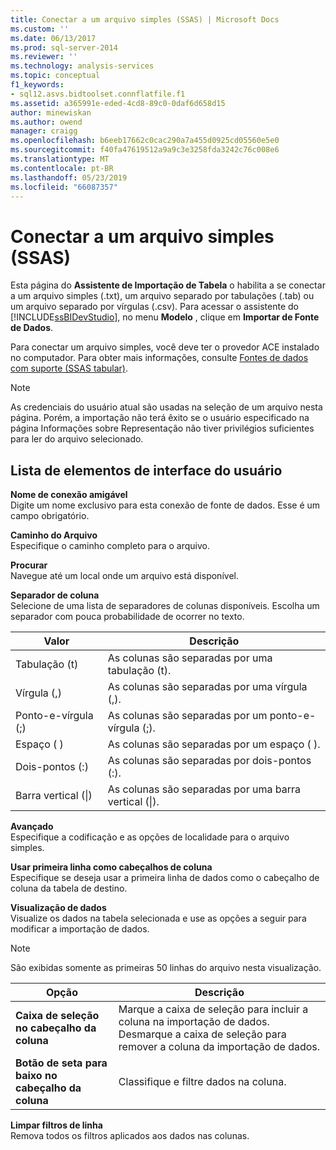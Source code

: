 ```yaml
---
title: Conectar a um arquivo simples (SSAS) | Microsoft Docs
ms.custom: ''
ms.date: 06/13/2017
ms.prod: sql-server-2014
ms.reviewer: ''
ms.technology: analysis-services
ms.topic: conceptual
f1_keywords:
- sql12.asvs.bidtoolset.connflatfile.f1
ms.assetid: a365991e-eded-4cd8-89c0-0daf6d658d15
author: minewiskan
ms.author: owend
manager: craigg
ms.openlocfilehash: b6eeb17662c0cac290a7a455d0925cd05560e5e0
ms.sourcegitcommit: f40fa47619512a9a9c3e3258fda3242c76c008e6
ms.translationtype: MT
ms.contentlocale: pt-BR
ms.lasthandoff: 05/23/2019
ms.locfileid: "66087357"
---
```

# <a name="connect-to-a-flat-file-ssas"></a>Conectar a um arquivo simples (SSAS)
  Esta página do **Assistente de Importação de Tabela** o habilita a se conectar a um arquivo simples (.txt), um arquivo separado por tabulações (.tab) ou um arquivo separado por vírgulas (.csv). Para acessar o assistente do [!INCLUDE[ssBIDevStudio](../includes/ssbidevstudio-md.md)], no menu **Modelo** , clique em **Importar de Fonte de Dados**.  
  
 Para conectar um arquivo simples, você deve ter o provedor ACE instalado no computador. Para obter mais informações, consulte [Fontes de dados com suporte &#40;SSAS tabular&#41;](tabular-models/data-sources-supported-ssas-tabular.md).  
  
> [!NOTE]  
>  As credenciais do usuário atual são usadas na seleção de um arquivo nesta página. Porém, a importação não terá êxito se o usuário especificado na página Informações sobre Representação não tiver privilégios suficientes para ler do arquivo selecionado.  
  
## <a name="uielement-list"></a>Lista de elementos de interface do usuário  
 **Nome de conexão amigável**  
 Digite um nome exclusivo para esta conexão de fonte de dados. Esse é um campo obrigatório.  
  
 **Caminho do Arquivo**  
 Especifique o caminho completo para o arquivo.  
  
 **Procurar**  
 Navegue até um local onde um arquivo está disponível.  
  
 **Separador de coluna**  
 Selecione de uma lista de separadores de colunas disponíveis. Escolha um separador com pouca probabilidade de ocorrer no texto.  
  
|Valor|Descrição|  
|-----------|-----------------|  
|Tabulação (t)|As colunas são separadas por uma tabulação (t).|  
|Vírgula (,)|As colunas são separadas por uma vírgula (,).|  
|Ponto-e-vírgula (;)|As colunas são separadas por um ponto-e-vírgula (;).|  
|Espaço ( )|As colunas são separadas por um espaço ( ).|  
|Dois-pontos (:)|As colunas são separadas por dois-pontos (:).|  
|Barra vertical (&#124;)|As colunas são separadas por uma barra vertical (&#124;).|  
  
 **Avançado**  
 Especifique a codificação e as opções de localidade para o arquivo simples.  
  
 **Usar primeira linha como cabeçalhos de coluna**  
 Especifique se deseja usar a primeira linha de dados como o cabeçalho de coluna da tabela de destino.  
  
 **Visualização de dados**  
 Visualize os dados na tabela selecionada e use as opções a seguir para modificar a importação de dados.  
  
> [!NOTE]  
>  São exibidas somente as primeiras 50 linhas do arquivo nesta visualização.  
  
|Opção|Descrição|  
|------------|-----------------|  
|**Caixa de seleção no cabeçalho da coluna**|Marque a caixa de seleção para incluir a coluna na importação de dados. Desmarque a caixa de seleção para remover a coluna da importação de dados.|  
|**Botão de seta para baixo no cabeçalho da coluna**|Classifique e filtre dados na coluna.|  
  
 **Limpar filtros de linha**  
 Remova todos os filtros aplicados aos dados nas colunas.  
  
  
